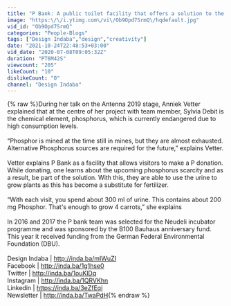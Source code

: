 ```yaml
---
title: "P Bank: A public toilet facility that offers a solution to the phosphorus scarcity"
image: "https:\/\/i.ytimg.com\/vi\/Ob9Opd7SrmQ\/hqdefault.jpg"
vid_id: "Ob9Opd7SrmQ"
categories: "People-Blogs"
tags: ["Design Indaba","design","creativity"]
date: "2021-10-24T22:48:53+03:00"
vid_date: "2020-07-08T09:05:32Z"
duration: "PT6M42S"
viewcount: "205"
likeCount: "10"
dislikeCount: "0"
channel: "Design Indaba"
---
```

{% raw %}During her talk on the Antenna 2019 stage, Anniek Vetter explained that at the centre of her project with team member, Sylvia Debit is the chemical element, phosphorus, which is currently endangered due to high consumption levels. <br /><br />“Phosphor is mined at the time still in mines, but they are almost exhausted. Alternative Phosphorus sources are required for the future,” explains Vetter. <br /><br />Vetter explains P Bank as a facility that allows visitors to make a P donation. While donating, one learns about the upcoming phosphorus scarcity and as a result, be part of the solution. With this, they are able to use the urine to grow plants as this has become a substitute for fertilizer.<br /><br />“With each visit, you spend about 300 ml of urine. This contains about 200 mg Phosphor. That's enough to grow 4 carrots,” she explains <br /><br />In 2016 and 2017 the P bank team was selected for the Neudeli incubator programme and was sponsored by the B100 Bauhaus anniversary fund. This year it received funding from the German Federal Environmental Foundation (DBU).<br /><br />Design Indaba | <a rel="nofollow" target="blank" href="http://inda.ba/mIWuZI">http://inda.ba/mIWuZI</a> <br />Facebook | <a rel="nofollow" target="blank" href="http://inda.ba/1g1hse0">http://inda.ba/1g1hse0</a> <br />Twitter | <a rel="nofollow" target="blank" href="http://inda.ba/1ouKlDq">http://inda.ba/1ouKlDq</a> <br />Instagram | <a rel="nofollow" target="blank" href="http://inda.ba/1QRVKhn">http://inda.ba/1QRVKhn</a> <br />Linkedin | <a rel="nofollow" target="blank" href="https://inda.ba/3eZfEqi">https://inda.ba/3eZfEqi</a><br />Newsletter | <a rel="nofollow" target="blank" href="http://inda.ba/TwaPdH">http://inda.ba/TwaPdH</a>{% endraw %}
